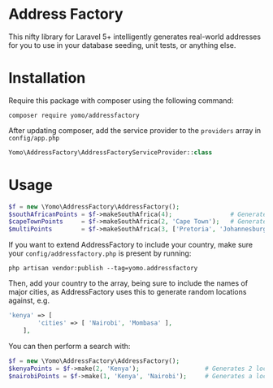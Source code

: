 # Address Factory
This nifty library for Laravel 5+ intelligently generates real-world addresses for you to use in your database seeding, unit tests, or anything else.

# Installation
Require this package with composer using the following command:
```
composer require yomo/addressfactory
```

After updating composer, add the service provider to the `providers` array in `config/app.php`
```php
Yomo\AddressFactory\AddressFactoryServiceProvider::class
```

# Usage
```php
$f = new \Yomo\AddressFactory\AddressFactory();
$southAfricanPoints = $f->makeSouthAfrica(4);                # Generates 4 locations within South Africa's major cities
$capeTownPoints     = $f->makeSouthAfrica(2, 'Cape Town');   # Generates 2 locations from Cape Town, South Africa
$multiPoints        = $f->makeSouthAfrica(3, ['Pretoria', 'Johannesburg']);
```

If you want to extend AddressFactory to include your country, make sure your `config/addressfactory.php` is present by running:

```
php artisan vendor:publish --tag=yomo.addressfactory
```

Then, add your country to the array, being sure to include the names of major cities, as AddressFactory uses this to generate random locations against, e.g.

```php
'kenya' => [
		'cities' => [ 'Nairobi', 'Mombasa' ],
	],
```

You can then perform a search with:

```php
$f = new \Yomo\AddressFactory\AddressFactory();
$kenyaPoints = $f->make(2, 'Kenya');                  # Generates 2 locations from Kenya
$nairobiPoints = $f->make(1, 'Kenya', 'Nairobi');     # Generates a location from Nairobi
```
